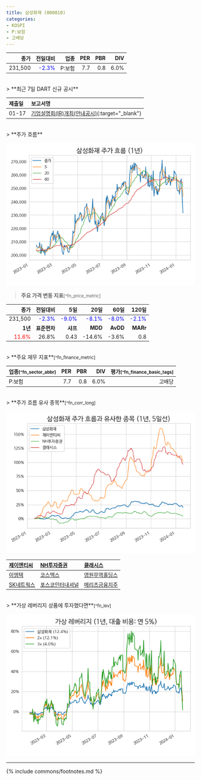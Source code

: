 ```yaml
---
title: 삼성화재 (000810)
categories:
- KOSPI
- P:보험
- 고배당
---
```

| **종가** | **전일대비** | **업종** | **PER** | **PBR** | **DIV** |
| -------: | -----------: | -------: | ------: | ------: | ------: |
| 231,500 | <span style="color: blue">-2.3%</span> | P:보험 | 7.7 | 0.8 | 6.0% |

<!-- more -->

<br>
> **최근 7일 DART 신규 공시**<a id="dart"></a>


| **제출일** | **보고서명** |
| :--------- | :----------- |
| 01-17 | [기업설명회(IR)개최(안내공시)](https://dart.fss.or.kr/dsaf001/main.do?rcpNo=20240117800125){:target="_blank"} |

<br>
> **주가 흐름**<a id="price"></a>

![000810](/assets/images/stock/000810.png)

> **주요 가격 변동 지표**<small>[^fn_price_metric]</small>

| **종가** | **전일대비** | **5일** | **20일** | **60일** | **120일** |
| -------: | -----------: | ------: | -------: | -------: | --------: |
| 231,500 | <span style="color: blue">-2.3%</span> | <span style="color: blue">-9.0%</span> | <span style="color: blue">-8.1%</span> | <span style="color: blue">-8.0%</span> | <span style="color: blue">-2.1%</span> |
| **1년** | **표준편차** | **샤프** | **MDD** | **AvDD** | **MARr** |
| <span style="color: red">11.6%</span> | 26.8% | 0.43 | -14.6% | -3.6% | 0.8 |

<br>
> **주요 재무 지표**<small>[^fn_finance_metric]</small>

| **업종**<small>[^fn_sector_abbr]</small> | **PER** | **PBR** | **DIV** | **평가**<small>[^fn_finance_basic_tags]</small> |
| :--------------------------------------- | ------: | ------: | ------: | ----------------------------------------------: |
| P:보험 | 7.7 | 0.8 | 6.0% | 고배당 |

<br>
> **주가 흐름 유사 종목**<a id="corr"></a><small>[^fn_corr_long]</small>

![000810](/assets/images/stock/000810_corr.png)

| [제이앤티씨](/204270/) | [NH투자증권](/005940/) | [클래시스](/214150/) |
| :------------------------------------- | :------------------------------------- | :--------------------------------------|
| [이엠텍](/091120/) | [코스맥스](/192820/) | [영원무역홀딩스](/009970/) |
| [SK네트웍스](/001740/) | [포스코인터내셔널](/047050/) | [메리츠금융지주](/138040/) |

<br>
> **가상 레버리지 상품에 투자했다면**<a id="2x"></a><small>[^fn_lev]</small>

![000810](/assets/images/stock/000810_2x.png)

---
{% include commons/footnotes.md %}